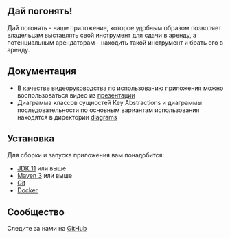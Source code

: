 ## Дай погонять!
Дай погонять - наше приложение, которое удобным образом позволяет владельцам выставлять свой инструмент для сдачи в аренду, а потенциальным арендаторам -  находить такой инструмент и брать его в аренду.

## Документация
- В качестве видеоруководства по использованию приложения можно воспользоваться видео из [презентации](https://docs.google.com/presentation/d/1Tq42chcF3Q-lb7ja8-p767knOUCoUJ6bM1k69Kj7_to/edit?usp=sharing)
- Диаграмма классов сущностей Key Abstractions и диаграммы последовательности по основным вариантам использования находятся в директории [diagrams](https://github.com/siporqueno/let-me-rent/tree/main/diagrams)

## Установка  
Для сборки и запуска приложения вам понадобится:
- [JDK 11](https://www.oracle.com/java/technologies/downloads/#java11) или выше
- [Maven 3](https://maven.apache.org/download.cgi) или выше
- [Git](https://git-scm.com/)
- [Docker](https://docs.docker.com/get-docker/)

## Сообщество  
Следите за нами на [GitHub](https://github.com/siporqueno/let-me-rent)

